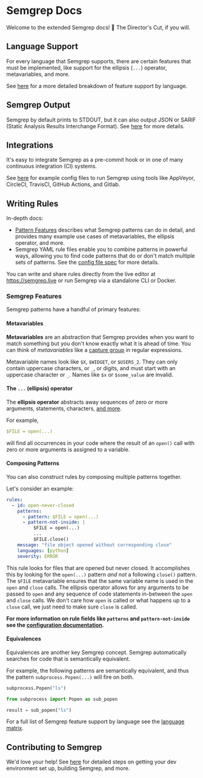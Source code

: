 # Semgrep Docs

Welcome to the extended Semgrep docs! 🙌 The Director's Cut, if you will.

## Language Support

For every language that Semgrep supports, there are certain features that must
be implemented, like support for the ellipsis (`...`) operator, metavariables, and more.

See [here](matrix.md) for a more detailed breakdown of feature support by
language.

## Semgrep Output

Semgrep by default prints to STDOUT, but it can also output JSON or SARIF (Static Analysis Results Interchange Format). See [here](output.md) for more details.

## Integrations

It's easy to integrate Semgrep as a pre-commit hook or in one of many
continuous integration (CI) systems. 

See [here](integrations.md) for example config files to run Semgrep using
tools like AppVeyor, CircleCI, TravisCI, GitHub Actions, and Gitlab.

## Writing Rules

In-depth docs:
* [Pattern Features](pattern-features.md) describes what Semgrep patterns can do
  in detail, and provides many example use cases of metavariables, the ellipsis
  operator, and more.
* Semgrep YAML rule files enable you to combine patterns in powerful ways,
  allowing you to find code patterns that do or don't match multiple sets of
  patterns. See the [config file spec](configuration-files.md) for more details.

You can write and share rules directly from the live editor at https://semgrep.live or run Semgrep via a standalone CLI or Docker.

### Semgrep Features

Semgrep patterns have a handful of primary features:

#### Metavariables

**Metavariables** are an abstraction that Semgrep provides when you want to
match something but you don't know exactly what it is ahead of time. You can
think of *metavariables* like a [capture
group](https://regexone.com/lesson/capturing_groups) in regular expressions.

Metavariable names look like `$X`, `$WIDGET`, or `$USERS_2`. They can only
contain uppercase characters, or `_`, or digits, and must start with an
uppercase character or `_`. Names like `$x` or `$some_value` are invalid.  

#### The `...` (ellipsis) operator 

The **ellipsis operator** abstracts away
sequences of zero or more arguments, statements, characters, [and more](pattern-features.md).

For example,
```yaml
$FILE = open(...)
```
will find all occurrences in your code where the result of an `open()` call with zero or more arguments is assigned
to a variable.

#### Composing Patterns

You can also construct rules by composing multiple patterns together.

Let's consider an example:

```yaml
rules:
  - id: open-never-closed
    patterns:
      - pattern: $FILE = open(...)
      - pattern-not-inside: |
          $FILE = open(...)
          ...
          $FILE.close()
    message: "file object opened without corresponding close"
    languages: [python]
    severity: ERROR
```

This rule looks for files that are opened but never closed. It accomplishes
this by looking for the `open(...)` pattern _and not_ a following `close()`
pattern. The `$FILE` metavariable ensures that the same variable name is used
in the `open` and `close` calls. The ellipsis operator allows for any arguments
to be passed to `open` and any sequence of code statements in-between the `open`
and `close` calls. We don't care how `open` is called or what happens up to
a `close` call, we just need to make sure `close` is called.

**For more information on rule fields like `patterns` and `pattern-not-inside`
see the [configuration documentation](docs/configuration-files.md).**

#### Equivalences

Equivalences are another key Semgrep concept. Semgrep automatically searches
for code that is semantically equivalent. 

For example, the following patterns
are semantically equivalent, and thus the pattern `subprocess.Popen(...)` will fire on both.

```python
subprocess.Popen("ls")
```

```python
from subprocess import Popen as sub_popen

result = sub_popen("ls")
```

For a full list of Semgrep feature support by language see the
[language matrix](docs/matrix.md).

## Contributing to Semgrep

We'd love your help! See [here](development.md) for detailed steps on getting your dev environment set up, building Semgrep, and more.